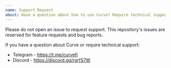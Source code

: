 ```yaml
---
name: Support Request
about: Have a question about how to use Curve? Require technical support?
---
```

Please do not open an issue to request support. This repository's issues are reserved for feature requests and bug reports.

If you have a question about Curve or require technical support:

* Telegram - https://t.me/curvefi
* Discord - https://discord.gg/rgrfS7W
